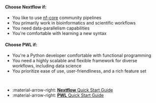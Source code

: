 

#### Choose Nextflow if:
- You like to use [nf-core](https://nf-co.re/) community pipelines
- You primarily work in bioinformatics and scientific workflows
- You need data-parallelism capabilities
- You're comfortable with learning a new syntax

#### Choose PWL if:
- You're a Python developer comfortable with functional programming
- You need a highly scalable and flexible framework for diverse workflows, including data science
- You prioritize ease of use, user-friendliness, and a rich feature set

<br>

<div class="grid cards" markdown>

-  :material-arrow-right: [__Nextflow__ Quick Start Guide](WritingPipelines/Nextflow/QuickStartNextflow.md)
-  :material-arrow-right: [__PWL__ Quick Start Guide](WritingPipelines/PWL/QuickStartPWL.md)

</div>


